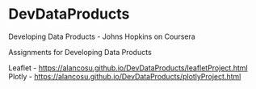 # DevDataProducts
Developing Data Products - Johns Hopkins on Coursera

Assignments for Developing Data Products

Leaflet - https://alancosu.github.io/DevDataProducts/leafletProject.html  
Plotly - https://alancosu.github.io/DevDataProducts/plotlyProject.html  
